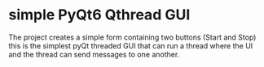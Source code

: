 # simple PyQt6 Qthread GUI

The project creates a simple form containing two buttons (Start and Stop)
this is the simplest pyQt threaded GUI that can run a thread where the UI and the thread can send messages to one another.
